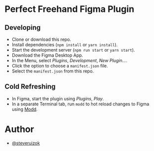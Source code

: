 # Perfect Freehand Figma Plugin

## Developing

- Clone or download this repo.
- Install dependencies (`npm install` or `yarn install`).
- Start the development server (`npm run start` or `yarn start`).
- Download the Figma Desktop App.
- In the Menu, select _Plugins_, _Development_, _New Plugin..._.
- Click the option to choose a `manifest.json` file.
- Select the `manifest.json` from this repo.

## Cold Refreshing

- In Figma, start the plugin using _Plugins_, _Play_.
- In a separate Terminal tab, run `modd` to hot reload changes to Figma using [Modd](https://github.com/cortesi/modd).

# Author

- [@steveruizok](https://twitter.com/steveruizok)
